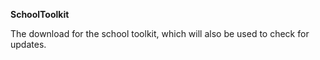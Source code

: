 **SchoolToolkit**

The download for the school toolkit, which will also be used to check for updates.
